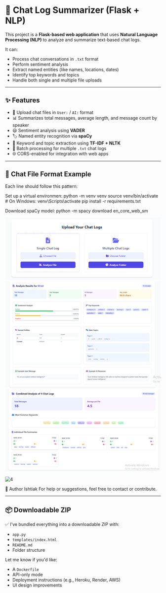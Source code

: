 # 🧠 Chat Log Summarizer (Flask + NLP)

This project is a **Flask-based web application** that uses **Natural Language Processing (NLP)** to analyze and summarize text-based chat logs.

It can:
- Process chat conversations in `.txt` format
- Perform sentiment analysis
- Extract named entities (like names, locations, dates)
- Identify top keywords and topics
- Handle both single and multiple file uploads

---

## ✨ Features

- 🧾 Upload chat files in `User:` / `AI:` format
- 📊 Summarizes total messages, average length, and message count by speaker
- 😃 Sentiment analysis using **VADER**
- 🏷 Named entity recognition via **spaCy**
- 🔑 Keyword and topic extraction using **TF-IDF + NLTK**
- 🧰 Batch processing for multiple `.txt` chat logs
- 🌐 CORS-enabled for integration with web apps

---

## 📁 Chat File Format Example

Each line should follow this pattern:

Set up a virtual environmen:
python -m venv venv
source venv/bin/activate     # On Windows: venv\Scripts\activate
pip install -r requirements.txt

Download spaCy model:
python -m spacy download en_core_web_sm

 ![alt text](1.png)
![alt text](2.png)
![alt text](3.png)

<img width="590" alt="4" src="https://github.com/user-attachments/assets/1210eb78-e335-451d-ba02-996eb152ad0d" />


👤 Author
Ishtiak
For help or suggestions, feel free to contact or contribute.


---

## 📦 Downloadable ZIP

✅ I’ve bundled everything into a downloadable ZIP with:
- `app.py`  
- `templates/index.html`  
- `README.md`  
- Folder structure


Let me know if you'd like:
- A `Dockerfile`  
- API-only mode  
- Deployment instructions (e.g., Heroku, Render, AWS)  
- UI design improvements

